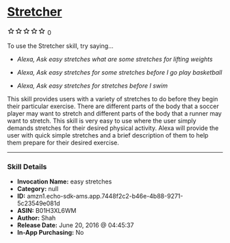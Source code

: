 # [Stretcher](http://alexa.amazon.com/#skills/amzn1.echo-sdk-ams.app.7448f2c2-b46e-4b88-9271-5c23549e081d)
![0 stars](../../images/ic_star_border_black_18dp_1x.png)![0 stars](../../images/ic_star_border_black_18dp_1x.png)![0 stars](../../images/ic_star_border_black_18dp_1x.png)![0 stars](../../images/ic_star_border_black_18dp_1x.png)![0 stars](../../images/ic_star_border_black_18dp_1x.png) 0

To use the Stretcher skill, try saying...

* *Alexa, Ask easy stretches what are some stretches for lifting weights*

* *Alexa, Ask easy stretches for some stretches before I go play basketball*

* *Alexa, Ask easy stretches for stretches before I swim*

This skill provides users with a variety of stretches to do before they begin their particular exercise. There are different parts of the body that a soccer player may want to stretch and different parts of the body that a runner may want to stretch. This skill is very easy to use where the user simply demands stretches for their desired physical activity. Alexa will provide the user with quick simple stretches and a brief description of them to help them prepare for their desired exercise.

***

### Skill Details

* **Invocation Name:** easy stretches
* **Category:** null
* **ID:** amzn1.echo-sdk-ams.app.7448f2c2-b46e-4b88-9271-5c23549e081d
* **ASIN:** B01H3XL6WM
* **Author:** Shah
* **Release Date:** June 20, 2016 @ 04:45:37
* **In-App Purchasing:** No
